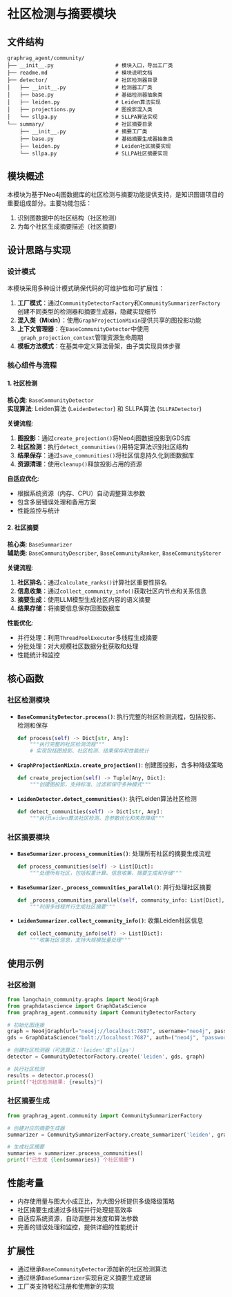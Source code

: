 # 社区检测与摘要模块

## 文件结构

```
graphrag_agent/community/
├── __init__.py                    # 模块入口，导出工厂类
├── readme.md                      # 模块说明文档
├── detector/                      # 社区检测器目录
│   ├── __init__.py                # 检测器工厂类
│   ├── base.py                    # 基础检测器抽象类
│   ├── leiden.py                  # Leiden算法实现
│   ├── projections.py             # 图投影混入类
│   └── sllpa.py                   # SLLPA算法实现
└── summary/                       # 社区摘要目录
    ├── __init__.py                # 摘要工厂类
    ├── base.py                    # 基础摘要生成器抽象类
    ├── leiden.py                  # Leiden社区摘要实现
    └── sllpa.py                   # SLLPA社区摘要实现
```

## 模块概述

本模块为基于Neo4j图数据库的社区检测与摘要功能提供支持，是知识图谱项目的重要组成部分。主要功能包括：

1. 识别图数据中的社区结构（社区检测）
2. 为每个社区生成摘要描述（社区摘要）

## 设计思路与实现

### 设计模式

本模块采用多种设计模式确保代码的可维护性和可扩展性：

1. **工厂模式**：通过`CommunityDetectorFactory`和`CommunitySummarizerFactory`创建不同类型的检测器和摘要生成器，隐藏实现细节
2. **混入类（Mixin）**：使用`GraphProjectionMixin`提供共享的图投影功能
3. **上下文管理器**：在`BaseCommunityDetector`中使用`_graph_projection_context`管理资源生命周期
4. **模板方法模式**：在基类中定义算法骨架，由子类实现具体步骤

### 核心组件与流程

#### 1. 社区检测

**核心类**: `BaseCommunityDetector`  
**实现算法**: Leiden算法 (`LeidenDetector`) 和 SLLPA算法 (`SLLPADetector`)

**关键流程**:
1. **图投影**：通过`create_projection()`将Neo4j图数据投影到GDS库
2. **社区检测**：执行`detect_communities()`用特定算法识别社区结构
3. **结果保存**：通过`save_communities()`将社区信息持久化到图数据库
4. **资源清理**：使用`cleanup()`释放投影占用的资源

**自适应优化**:
- 根据系统资源（内存、CPU）自动调整算法参数
- 包含多层错误处理和备用方案
- 性能监控与统计

#### 2. 社区摘要

**核心类**: `BaseSummarizer`  
**辅助类**: `BaseCommunityDescriber`, `BaseCommunityRanker`, `BaseCommunityStorer`

**关键流程**:
1. **社区排名**：通过`calculate_ranks()`计算社区重要性排名
2. **信息收集**：通过`collect_community_info()`获取社区内节点和关系信息
3. **摘要生成**：使用LLM模型生成社区内容的语义摘要
4. **结果存储**：将摘要信息保存回图数据库

**性能优化**:
- 并行处理：利用`ThreadPoolExecutor`多线程生成摘要
- 分批处理：对大规模社区数据分批获取和处理
- 性能统计和监控

## 核心函数

### 社区检测模块

- **`BaseCommunityDetector.process()`**: 执行完整的社区检测流程，包括投影、检测和保存
  ```python
  def process(self) -> Dict[str, Any]:
      """执行完整的社区检测流程"""
      # 实现包括图投影、社区检测、结果保存和性能统计
  ```

- **`GraphProjectionMixin.create_projection()`**: 创建图投影，含多种降级策略
  ```python
  def create_projection(self) -> Tuple[Any, Dict]:
      """创建图投影，支持标准、过滤和保守多种模式"""
  ```

- **`LeidenDetector.detect_communities()`**: 执行Leiden算法社区检测
  ```python
  def detect_communities(self) -> Dict[str, Any]:
      """执行Leiden算法社区检测，含参数优化和失败降级"""
  ```

### 社区摘要模块

- **`BaseSummarizer.process_communities()`**: 处理所有社区的摘要生成流程
  ```python
  def process_communities(self) -> List[Dict]:
      """处理所有社区，包括权重计算、信息收集、摘要生成和存储"""
  ```

- **`BaseSummarizer._process_communities_parallel()`**: 并行处理社区摘要
  ```python
  def _process_communities_parallel(self, community_info: List[Dict], workers: int) -> List[Dict]:
      """利用多线程并行生成社区摘要"""
  ```

- **`LeidenSummarizer.collect_community_info()`**: 收集Leiden社区信息
  ```python
  def collect_community_info(self) -> List[Dict]:
      """收集社区信息，支持大规模批量处理"""
  ```

## 使用示例

### 社区检测

```python
from langchain_community.graphs import Neo4jGraph
from graphdatascience import GraphDataScience
from graphrag_agent.community import CommunityDetectorFactory

# 初始化图连接
graph = Neo4jGraph(url="neo4j://localhost:7687", username="neo4j", password="password")
gds = GraphDataScience("bolt://localhost:7687", auth=("neo4j", "password"))

# 创建社区检测器（可选算法：'leiden'或'sllpa'）
detector = CommunityDetectorFactory.create('leiden', gds, graph)

# 执行社区检测
results = detector.process()
print(f"社区检测结果: {results}")
```

### 社区摘要生成

```python
from graphrag_agent.community import CommunitySummarizerFactory

# 创建对应的摘要生成器
summarizer = CommunitySummarizerFactory.create_summarizer('leiden', graph)

# 生成社区摘要
summaries = summarizer.process_communities()
print(f"已生成 {len(summaries)} 个社区摘要")
```

## 性能考量

- 内存使用量与图大小成正比，为大图分析提供多级降级策略
- 社区摘要生成通过多线程并行处理提高效率
- 自适应系统资源，自动调整并发度和算法参数
- 完善的错误处理和监控，提供详细的性能统计

## 扩展性

- 通过继承`BaseCommunityDetector`添加新的社区检测算法
- 通过继承`BaseSummarizer`实现自定义摘要生成逻辑
- 工厂类支持轻松注册和使用新的实现